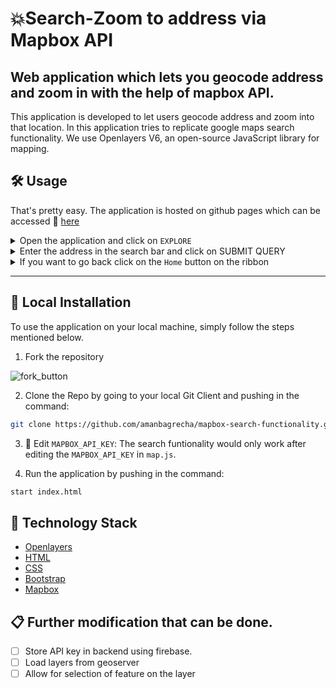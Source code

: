 # 💥Search-Zoom to address via Mapbox API
## Web application which lets you geocode address and zoom in with the help of mapbox API.
This application is developed to let users geocode address and zoom into that location. In this application tries to replicate google maps search functionality. We use Openlayers V6, an open-source JavaScript library for mapping. 
## 🛠️ Usage

That's pretty easy. The application is hosted on github pages which can be accessed :link: [here](https://amanbagrecha.github.io/mapbox-search-functionality/)

<details><summary>Open the application and click on <code>EXPLORE</code></summary>

![img](https://i.imgur.com/DMp4Olm.png)
</details>

<details><summary>Enter the address in the search bar and click on SUBMIT QUERY</summary>

![img](https://i.imgur.com/jCeV6NF.jpg)
</details>

<details><summary>If you want to go back click on the <code>Home</code> button on the ribbon</summary>
  
![img](https://i.imgur.com/Lx4md7X.jpg)
</details>

[comment]: <> (index.html is the home page, map.html is the second page. )

[comment]: <> (In assets, leaflet.js and map.css are file which should be altered for mapping changes. )

---
## 🔀 Local Installation
To use the application on your local machine, simply follow the steps mentioned below.

1. Fork the repository

![fork_button](https://docs.github.com/assets/images/help/repository/fork_button.jpg)

2. Clone the Repo by going to your local Git Client and pushing in the command:

```sh
git clone https://github.com/amanbagrecha/mapbox-search-functionality.git
```
3. 🔑 Edit `MAPBOX_API_KEY`: The search funtionality would only work after editing the `MAPBOX_API_KEY` in `map.js`. 

4. Run the application by pushing in the command:

```sh
start index.html
```



## 🏁 Technology Stack

* [Openlayers](https://github.com/openlayers/openlayers)
* [HTML](https://www.w3.org/TR/html52/)
* [CSS](https://developer.mozilla.org/en-US/docs/Web/CSS)
* [Bootstrap](https://getbootstrap.com/)
* [Mapbox](https://github.com/mapbox/mapbox-gl-geocoder)

## 📋 Further modification that can be done.
- [ ] Store API key in backend using firebase.
- [ ] Load layers from geoserver
- [ ] Allow for selection of feature on the layer 
